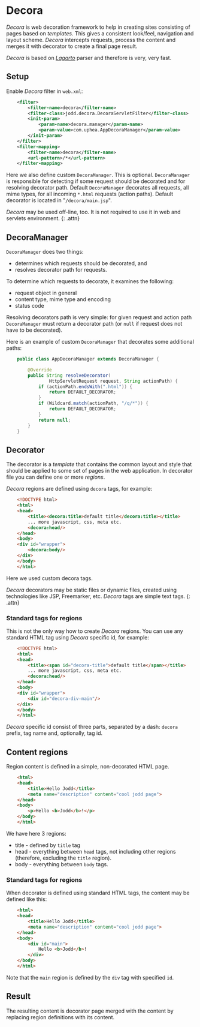 # Decora

*Decora* is web decoration framework to help in creating sites
consisting of pages based on *templates*. This gives a consistent
look/feel, navigation and layout scheme. *Decora* intercepts requests,
process the content and merges it with decorator to create a final page
result.

*Decora* is based on [*Lagarto*](/lagarto/index.html) parser and
therefore is very, very fast.

## Setup

Enable *Decora* filter in `web.xml`:

~~~~~ xml
	<filter>
		<filter-name>decora</filter-name>
		<filter-class>jodd.decora.DecoraServletFilter</filter-class>
		<init-param>
			<param-name>decora.manager</param-name>
			<param-value>com.uphea.AppDecoraManager</param-value>
		</init-param>
	</filter>
	<filter-mapping>
		<filter-name>decora</filter-name>
		<url-pattern>/*</url-pattern>
	</filter-mapping>
~~~~~

Here we also define custom `DecoraManager`. This is optional. `DecoraManager` is
responsible for detecting if some request should be decorated and
for resolving decorator path. Default `DecoraManager` decorates all
requests, all mime types, for all incoming `*.html` requests (action paths).
Default decorator is located in "`/decora/main.jsp`".

*Decora* may be used off-line, too. It is not required to use it in web
and servlets environment.
{: .attn}

## DecoraManager

`DecoraManager` does two things:

+ determines which requests should be decorated, and
+ resolves decorator path for requests.

To determine which requests to decorate, it examines the following:

* request object in general
* content type, mime type and encoding
* status code

Resolving decorators path is very simple: for given request and action
path `DecoraManager` must return a decorator path (or `null` if request
does not have to be decorated).

Here is an example of custom `DecoraManager` that decorates some additional
paths:

~~~~~ java
    public class AppDecoraManager extends DecoraManager {

    	@Override
    	public String resolveDecorator(
                HttpServletRequest request, String actionPath) {
    		if (actionPath.endsWith(".html")) {
    			return DEFAULT_DECORATOR;
    		}
    		if (Wildcard.match(actionPath, "/q/*")) {
    			return DEFAULT_DECORATOR;
    		}
    		return null;
    	}
    }
~~~~~

## Decorator

The decorator is a *template* that contains the common layout and style
that should be applied to some set of pages in the web application. In
decorator file you can define one or more *regions*.

*Decora* regions are defined using `decora` tags, for example:

~~~~~ html
    <!DOCTYPE html>
    <html>
    <head>
    	<title><decora:title>default title</decora:title></title>
    	... more javascript, css, meta etc.
    	<decora:head/>
    </head>
    <body>
    <div id="wrapper">
    	<decora:body/>
    </div>
    </body>
    </html>
~~~~~

Here we used custom decora tags.

*Decora* decorators may be static files or dynamic files, created using
technologies like JSP, Freemarker, etc. *Decora* tags are simple text
tags.
{: .attn}

### Standard tags for regions

This is not the only way how to create *Decora* regions. You can use
any standard HTML tag using *Decora* specific id, for example:

~~~~~ html
    <!DOCTYPE html>
    <html>
    <head>
    	<title><span id="decora-title">default title</span></title>
    	... more javascript, css, meta etc.
    	<decora:head/>
    </head>
    <body>
    <div id="wrapper">
    	<div id="decora-div-main"/>
    </div>
    </body>
    </html>
~~~~~

*Decora* specific id consist of three parts, separated by a dash:
`decora` prefix, tag name and, optionally, tag id.

## Content regions

Region content is defined in a simple, non-decorated HTML page.

~~~~~ html
    <html>
    <head>
    	<title>Hello Jodd</title>
    	<meta name="description" content="cool jodd page">
    </head>
    <body>
    	<p>Hello <b>Jodd</b>!</p>
    </body>
    </html>
~~~~~

We have here 3 regions:

* title - defined by `title` tag
* head - everything between `head` tags, not including other regions
  (therefore, excluding the `title` region).
* body - everything between `body` tags.

### Standard tags for regions

When decorator is defined using standard HTML tags, the content may be
defined like this:

~~~~~ html
    <html>
    <head>
    	<title>Hello Jodd</title>
    	<meta name="description" content="cool jodd page">
    </head>
    <body>
    	<div id="main">
    		Hello <b>Jodd</b>!
    	</div>
    </body>
    </html>
~~~~~

Note that the `main` region is defined by the `div` tag with
specified `id`.

## Result

The resulting content is decorator page merged with the content by
replacing region definitions with its content.

